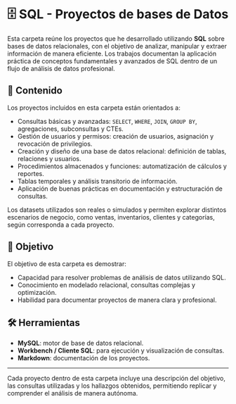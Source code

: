 # 🗄️ SQL - Proyectos de bases de Datos

Esta carpeta reúne los proyectos que he desarrollado utilizando **SQL** sobre bases de datos relacionales, con el objetivo de analizar, manipular y extraer información de manera eficiente. Los trabajos documentan la aplicación práctica de conceptos fundamentales y avanzados de SQL dentro de un flujo de análisis de datos profesional.

## 📂 Contenido

Los proyectos incluidos en esta carpeta están orientados a:

- Consultas básicas y avanzadas: `SELECT`, `WHERE`, `JOIN`, `GROUP BY`, agregaciones, subconsultas y CTEs.  
- Gestión de usuarios y permisos: creación de usuarios, asignación y revocación de privilegios.
- Creación y diseño de una base de datos relacional: definición de tablas, relaciones y usuarios.
- Procedimientos almacenados y funciones: automatización de cálculos y reportes.  
- Tablas temporales y análisis transitorio de información.  
- Aplicación de buenas prácticas en documentación y estructuración de consultas.

Los datasets utilizados son reales o simulados y permiten explorar distintos escenarios de negocio, como ventas, inventarios, clientes y categorías, según corresponda a cada proyecto.

## 🎯 Objetivo

El objetivo de esta carpeta es demostrar:

- Capacidad para resolver problemas de análisis de datos utilizando SQL.  
- Conocimiento en modelado relacional, consultas complejas y optimización.  
- Habilidad para documentar proyectos de manera clara y profesional.

## 🛠️ Herramientas

- **MySQL**: motor de base de datos relacional.  
- **Workbench / Cliente SQL**: para ejecución y visualización de consultas.  
- **Markdown**: documentación de los proyectos.

---

Cada proyecto dentro de esta carpeta incluye una descripción del objetivo, las consultas utilizadas y los hallazgos obtenidos, permitiendo replicar y comprender el análisis de manera autónoma.
